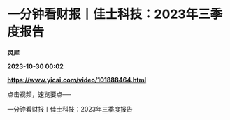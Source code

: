 # 一分钟看财报丨佳士科技：2023年三季度报告
**灵犀**

**2023-10-30 00:02**

**https://www.yicai.com/video/101888464.html**

点击视频，速览要点──

一分钟看财报丨佳士科技：2023年三季度报告